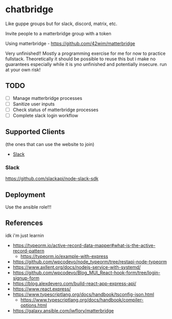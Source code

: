 # chatbridge

Like guppe groups but for slack, discord, matrix, etc.

Invite people to a matterbridge group with a token

Using matterbridge - https://github.com/42wim/matterbridge

Very unfinished!! Mostly a programming exercise for me for now to practice fullstack. Theoretically it should be possible to reuse this but i make no guarantees especially while it is yno unfinished and potentially insecure. run at your own risk!

## TODO

- [ ] Manage matterbridge processes
- [ ] Sanitize user inputs
- [ ] Check status of matterbridge processes
- [ ] Complete slack login workflow

## Supported Clients 

(the ones that can use the website to join)

- [Slack](#Slack)

### Slack

https://github.com/slackapi/node-slack-sdk


## Deployment

Use the ansible role!!!


## References

idk i'm just learnin

- https://typeorm.io/active-record-data-mapper#what-is-the-active-record-pattern
  - https://typeorm.io/example-with-express
- https://github.com/wpcodevo/node_typeorm/tree/restapi-node-typeorm
- https://www.axllent.org/docs/nodejs-service-with-systemd/
- https://github.com/wpcodevo/Blog_MUI_React-hook-form/tree/login-signup-form
- https://blog.alexdevero.com/build-react-app-express-api/
- https://www.react.express/
- https://www.typescriptlang.org/docs/handbook/tsconfig-json.html
	- https://www.typescriptlang.org/docs/handbook/compiler-options.html
- https://galaxy.ansible.com/jwflory/matterbridge
